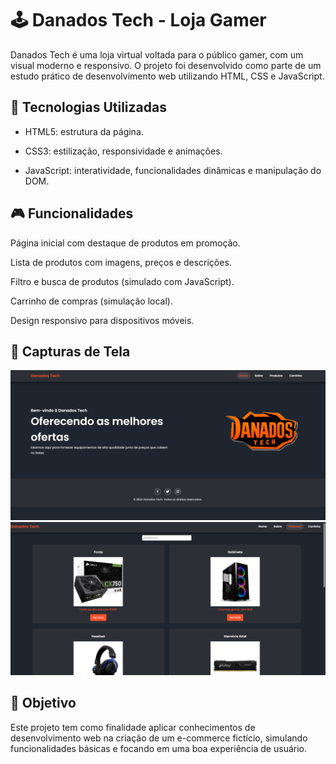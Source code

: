 #  🕹️ Danados Tech - Loja Gamer
Danados Tech é uma loja virtual voltada para o público gamer, com um visual moderno e responsivo. O projeto foi desenvolvido como parte de um estudo prático de desenvolvimento web utilizando HTML, CSS e JavaScript.

## 🚀 Tecnologias Utilizadas
- HTML5: estrutura da página.

- CSS3: estilização, responsividade e animações.

- JavaScript: interatividade, funcionalidades dinâmicas e manipulação do DOM.

## 🎮 Funcionalidades
Página inicial com destaque de produtos em promoção.

Lista de produtos com imagens, preços e descrições.

Filtro e busca de produtos (simulado com JavaScript).

Carrinho de compras (simulação local).

Design responsivo para dispositivos móveis.

## 📸 Capturas de Tela
<img src="imagensdoprojeto/home.png">
<img src="imagensdoprojeto/produtos.PNG">

## 📌 Objetivo
Este projeto tem como finalidade aplicar conhecimentos de desenvolvimento web na criação de um e-commerce fictício, simulando funcionalidades básicas e focando em uma boa experiência de usuário.

